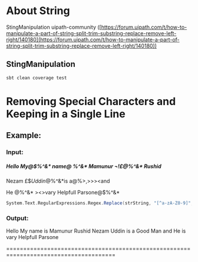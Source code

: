 # About String<a id="sec-3" name="sec-3"></a>


StingManipulation uipath-community  ([https://forum.uipath.com/t/how-to-manipulate-a-part-of-string-split-trim-substring-replace-remove-left-right/140180](https://forum.uipath.com/t/how-to-manipulate-a-part-of-string-split-trim-substring-replace-remove-left-right/140180))

## StingManipulation 

```sh
sbt clean coverage test
```

# Removing Special Characters and Keeping in a Single Line

## Example:

### Input:
##### Hello My@$%^&*               name@                              $%^&* is@$%^&* Mamunur ¬!£$@$%^&* Rushid

Nezam £$$Uddin @$%^&*is 			a@$%^&* Good %^$%>,><Man >>><and 

He @$%^&* is@$%^&*  ><>vary Helpfull Parsone@$%^&*


```scala
System.Text.RegularExpressions.Regex.Replace(strString, "[^a-zA-Z0-9]", " ")
```
### Output: 
Hello My                     name                                     is       Mamunur            Rushid Nezam    Uddin       is    a       Good         Man     and  He        is           vary Helpfull Parsone

======================================================================================


